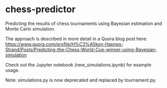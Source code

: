 # chess-predictor
Predicting the results of chess tournaments using Bayesian estimation and Monte Carlo simulation.

The approach is described in more detail in a Quora blog post here: https://www.quora.com/profile/H%C3%A5kon-Hapnes-Strand/Posts/Predicting-the-Chess-World-Cup-winner-using-Bayesian-simulation

Check out the Jupyter notebook (new_simulations.ipynb) for example usage.

Note: simulations.py is now deprecated and replaced by tournament.py.
